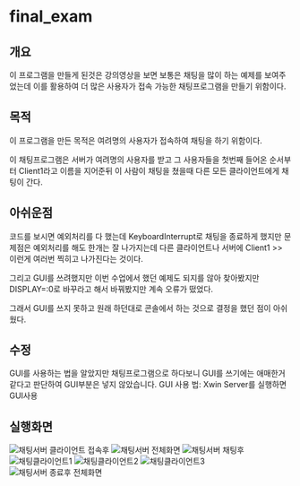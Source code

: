 # final_exam

## 개요

이 프로그램을 만들게 된것은 강의영상을 보면 보통은 채팅을 많이 하는 예제를 보여주었는데 이를 활용하여 더 많은 사용자가 접속 가능한 채팅프로그램을 만들기 위함이다.

## 목적

이 프로그램을 만든 목적은 여려명의 사용자가 접속하여 채팅을 하기 위함이다.

이 채팅프로그램은 서버가 여려명의 사용자를 받고 그 사용자들을 첫번째 들어온 순서부터 Client1라고 이름을 지어준뒤 이 사람이 채팅을 쳤을때 다른 모든 클라이언트에게 채팅이 간다.

## 아쉬운점

코드를 보시면 예외처리를 다 했는데 KeyboardInterrupt로 채팅을 종료하게 했지만 문제점은 예외처리를 해도 한개는 잘 나가지는데 다른 클라이언트나 서버에 Client1 >> 이런게 여러번 찍히고 나가진다는 것이다.

그리고 GUI를 쓰려했지만 이번 수업에서 했던 예제도 되지를 않아 찾아봤지만 DISPLAY=:0로 바꾸라고 해서 바꿔봤지만 계속 오류가 떴었다.

그래서 GUI를 쓰지 못하고 원래 하던대로 콘솔에서 하는 것으로 결정을 했던 점이 아쉬웠다.

## 수정

GUI를 사용하는 법을 알았지만 채팅프로그램으로 하다보니 GUI를 쓰기에는 애매한거 같다고 판단하여 GUI부분은 넣지 않았습니다.
GUI 사용 법: Xwin Server를 실행하면 GUI사용

## 실행화면
![채팅서버 클라이언트 접속후](https://user-images.githubusercontent.com/71123177/121987791-26a46180-cdd4-11eb-93c0-fc00ca7a1d4b.PNG)
![채팅서버 전체화면](https://user-images.githubusercontent.com/71123177/121987829-358b1400-cdd4-11eb-9e84-0fc04e89ec5f.PNG)
![채팅서버 채팅후](https://user-images.githubusercontent.com/71123177/121987843-3b80f500-cdd4-11eb-895b-585e18f92c1b.PNG)
![채팅클라이언트1](https://user-images.githubusercontent.com/71123177/121987850-3e7be580-cdd4-11eb-8c80-caa152b2c3d2.PNG)
![채팅클라이언트2](https://user-images.githubusercontent.com/71123177/121987855-4176d600-cdd4-11eb-8b0c-d3c54d97ac75.PNG)
![채팅클라이언트3](https://user-images.githubusercontent.com/71123177/121987860-450a5d00-cdd4-11eb-9652-251b7582679d.PNG)
![채팅서버 종료후 전체화면](https://user-images.githubusercontent.com/71123177/121987864-49367a80-cdd4-11eb-8be3-acec7e5d9694.PNG)
